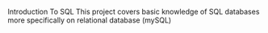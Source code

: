 Introduction To SQL
This project covers basic knowledge of SQL databases more specifically on relational database (mySQL)
